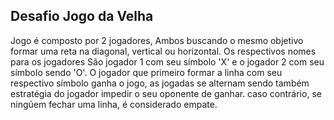 ## Desafio Jogo da Velha

Jogo é composto por 2 jogadores, Ambos buscando o mesmo objetivo formar uma reta na diagonal, vertical ou horizontal. 
Os respectivos nomes para os jogadores São jogador 1 com seu símbolo 'X' e o jogador 2 com seu símbolo sendo 'O'. 
O jogador que primeiro formar a linha com seu respectivo símbolo ganha o jogo, as jogadas se alternam sendo também estratégia 
do jogador impedir o seu oponente de ganhar. caso contrário, se ningúem fechar uma linha, é considerado empate.
